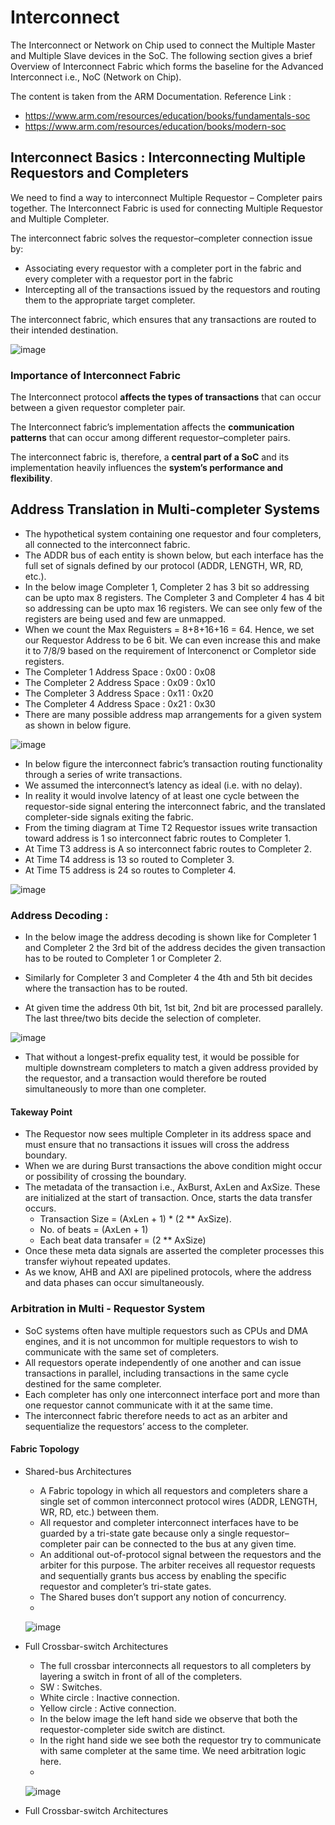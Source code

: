 # Interconnect
The Interconnect or Network on Chip used to connect the Multiple Master and Multiple Slave devices in the SoC. The following section gives a brief Overview of Interconnect Fabric which forms the baseline for the Advanced Interconnect i.e., NoC (Network on Chip). 

The content is taken from the ARM Documentation.
Reference Link :
- https://www.arm.com/resources/education/books/fundamentals-soc
- https://www.arm.com/resources/education/books/modern-soc

## Interconnect Basics : Interconnecting Multiple Requestors and Completers

We need to find a way to interconnect Multiple Requestor – Completer pairs together. The Interconnect Fabric is used for connecting Multiple Requestor and Multiple Completer. 

The interconnect fabric solves the requestor–completer connection issue by:
- Associating every requestor with a completer port in the fabric and every completer with a requestor port in the fabric
- Intercepting all of the transactions issued by the requestors and routing them to the appropriate target completer.


The interconnect fabric, which ensures that any transactions are routed to their intended destination.

![image](https://github.com/user-attachments/assets/4cc4b74a-088f-4d8d-8edf-99427b650b6e)

### Importance of Interconnect Fabric
The Interconnect protocol **affects the types of transactions** that can occur between a given requestor completer pair. 

The Interconnect fabric’s implementation affects the **communication patterns** that can occur among different requestor–completer pairs.

The interconnect fabric is, therefore, a **central part of a SoC** and its implementation heavily influences the **system’s performance and flexibility**.


## Address Translation in Multi-completer Systems
- The hypothetical system containing one requestor and four completers, all connected to the interconnect fabric.
- The ADDR bus of each entity is shown below, but each interface has the full set of signals defined by our protocol (ADDR, LENGTH, WR, RD, etc.).
- In the below image Completer 1, Completer 2 has 3 bit so addressing can be upto max 8 registers. The Completer 3 and Completer 4 has 4 bit so addressing can be upto max 16 registers. We can see only few of the registers are being used and few are unmapped.
- When we count the Max Reguisters = 8+8+16+16 = 64. Hence, we set our Requestor Address to be 6 bit. We can even increase this and make it to 7/8/9 based on the requirement of Interconenct or Completor side registers.
- The Completer 1 Address Space : 0x00 : 0x08
- The Completer 2 Address Space : 0x09 : 0x10
- The Completer 3 Address Space : 0x11 : 0x20
- The Completer 4 Address Space : 0x21 : 0x30
- There are many possible address map arrangements for a given system as shown in below figure.
  
![image](https://github.com/user-attachments/assets/1dd6af93-c5d6-4ca1-8a7d-f35761bd1083)

- In below figure the interconnect fabric’s transaction routing functionality through a series of write transactions.
- We assumed the interconnect’s latency as ideal (i.e. with no delay).
- In reality it would involve latency of at least one cycle between the requestor-side signal entering the interconnect fabric, and the translated completer-side signals exiting the fabric.
- From the timing diagram at Time T2 Requestor issues write transaction toward address is 1 so interconnect fabric routes to Completer 1.
- At Time T3 address is A so interconnect fabric routes to Completer 2.
- At Time T4 address is 13 so routed to Completer 3.
- At Time T5 address is 24 so routes to Completer 4.

![image](https://github.com/user-attachments/assets/3a79bf8f-cadf-41e6-a737-26f9cb593795)

### Address Decoding : 
- In the below image the address decoding is shown like for Completer 1 and Completer 2 the 3rd bit of the address decides the given transaction has to be routed to Completer 1 or Completer 2. 
- Similarly for Completer 3 and Completer 4 the 4th and 5th bit decides where the transaction has to be routed. 

- At given time the address 0th bit, 1st bit, 2nd bit are processed parallely. The last three/two bits decide the selection of completer.

![image](https://github.com/user-attachments/assets/b59185a0-fe25-46fe-a3b2-09e8c495980a)

- That without a longest-prefix equality test, it would be possible for multiple downstream completers to match a given address provided by the requestor, and a transaction would therefore be routed simultaneously to more than one completer.

#### Takeway Point
- The Requestor now sees multiple Completer in its address space and must ensure that no transactions it issues will cross the address boundary.
- When we are during Burst transactions the above condition might occur or possibility of crossing the boundary.
- The metadata of the transaction i.e., AxBurst, AxLen and AxSize. These are initialized at the start of transaction. Once, starts the data transfer occurs. 
  - Transaction Size = (AxLen + 1) * (2 ** AxSize).
  - No. of beats = (AxLen + 1)
  - Each beat data transafer = (2 ** AxSize)
-  Once these meta data signals are asserted the completer processes this transfer wiyhout repeated updates.
-  As we know, AHB and AXI are pipelined protocols, where the address and data phases can occur simultaneously. 

### Arbitration in Multi - Requestor System
- SoC systems often have multiple requestors such as CPUs and DMA engines, and it is not uncommon for multiple requestors to wish to communicate with the same set of completers.
- All requestors operate independently of one another and can issue transactions in parallel, including transactions in the same cycle destined for the same completer.
- Each completer has only one interconnect interface port and more than one requestor cannot communicate with it at the same time.
- The interconnect fabric therefore needs to act as an arbiter and sequentialize the requestors’ access to the completer. 


#### Fabric Topology 
- Shared-bus Architectures
  - A Fabric topology in which all requestors and completers share a single set of common interconnect protocol wires (ADDR, LENGTH, WR, RD, etc.) between them.
  - All requestor and completer interconnect interfaces have to be guarded by a tri-state gate because only a single requestor–completer pair can be connected to the bus at any given time.
  - An additional out-of-protocol signal between the requestors and the arbiter for this purpose. The arbiter receives all requestor requests and sequentially grants bus access by enabling the specific requestor and completer’s tri-state gates.
  - The Shared buses don’t support any notion of concurrency.
  - 
  
  ![image](https://github.com/user-attachments/assets/08fbc4bf-439c-4206-964f-31e436d6510f)

- Full Crossbar-switch Architectures
  - The full crossbar interconnects all requestors to all completers by layering a switch in front of all of the completers.
  - SW : Switches.
  - White circle  : Inactive connection.
  - Yellow circle : Active connection.
  - In the below image the left hand side we observe that both the requestor-completer side switch are distinct.
  - In the right hand side we see both the requestor try to communicate with same completer at the same time. We need arbitration logic here.
  - 
  ![image](https://github.com/user-attachments/assets/5132909b-c2ad-4554-afb1-c0f6a511d6f6)

- Full Crossbar-switch Architectures
  













